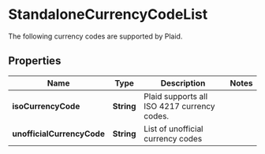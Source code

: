 

# StandaloneCurrencyCodeList

The following currency codes are supported by Plaid.

## Properties

| Name | Type | Description | Notes |
|------------ | ------------- | ------------- | -------------|
|**isoCurrencyCode** | **String** | Plaid supports all ISO 4217 currency codes. |  |
|**unofficialCurrencyCode** | **String** | List of unofficial currency codes |  |



